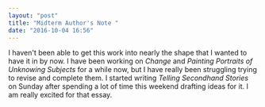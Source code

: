 ```yaml
---
layout: "post"
title: "Midterm Author's Note "
date: "2016-10-04 16:56"
---
```


I haven't been able to get this work into nearly the shape that I wanted to have it in by now. I have been working on *Change* and *Painting Portraits of Unknowing Subjects* for a while now, but I have really been struggling trying to revise and complete them. I started writing *Telling Secondhand Stories* on Sunday after spending a lot of time this weekend drafting ideas for it. I am really excited for that essay.
